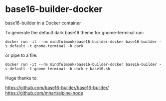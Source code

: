 # base16-builder-docker
base16-builder in a Docker container

To generate the default dark base16 theme for gnome-terminal run:

```
docker run -it --rm mindfulmonk/base16-builder-docker base16-builder -s default -t gnome-terminal -b dark 
```

or pipe to a file:

```
docker run -it --rm mindfulmonk/base16-builder-docker base16-builder -s default -t gnome-terminal -b dark > base16.sh
```


Huge thanks to:

https://github.com/base16-builder/base16-builder/
https://github.com/mhart/alpine-node

